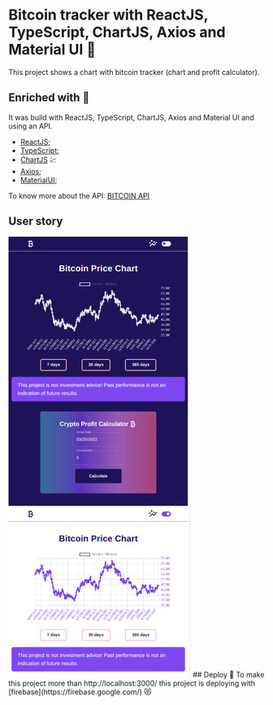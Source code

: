 # Bitcoin tracker with ReactJS, TypeScript, ChartJS, Axios and Material UI 🤑
This project shows a chart with bitcoin tracker (chart and profit calculator).
## Enriched with 💎
It was build with ReactJS, TypeScript, ChartJS, Axios and Material UI and using an API. 
 * [ReactJS](https://reactjs.org/);
 * [TypeScript](https://www.typescriptlang.org/);
 * [ChartJS](https://www.chartjs.org/) 💹
 * [Axios](https://axios-http.com/docs/intro);
 * [MaterialUI](https://mui.com/pt/);

To know more about the API: <a href='https://oynv41e6xi.execute-api.us-east-1.amazonaws.com/test'>BITCOIN API</a>
## User story
<img src='./DarkMode.png' alt='dark mode' />
<img src='./LightMode.png' alt='light mode' />
## Deploy 🚀
To make this project more than http://localhost:3000/ this project is deploying with [firebase](https://firebase.google.com/) 😻